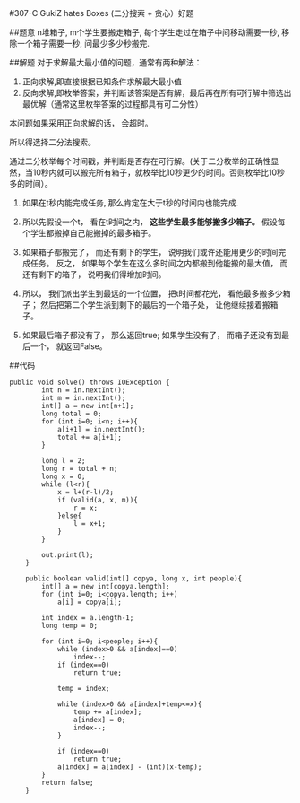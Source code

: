 #307-C GukiZ hates Boxes (二分搜索 + 贪心）好题

##题意
n堆箱子, m个学生要搬走箱子, 每个学生走过在箱子中间移动需要一秒, 移除一个箱子需要一秒, 问最少多少秒搬完.

##解题
对于求解最大最小值的问题，通常有两种解法：

1. 正向求解,即直接根据已知条件求解最大最小值
2. 反向求解,即枚举答案，并判断该答案是否有解，最后再在所有可行解中筛选出最优解（通常这里枚举答案的过程都具有可二分性）

本问题如果采用正向求解的话， 会超时。

所以得选择二分法搜索。

通过二分枚举每个时间戳，并判断是否存在可行解。(关于二分枚举的正确性显然，当10秒内就可以搬完所有箱子，就枚举比10秒更少的时间。否则枚举比10秒多的时间）。

1. 如果在t秒内能完成任务, 那么肯定在大于t秒的时间内也能完成. 
2. 所以先假设一个t， 看在t时间之内， **这些学生最多能够搬多少箱子。** 假设每个学生都搬掉自己能搬掉的最多箱子。
3. 如果箱子都搬完了， 而还有剩下的学生， 说明我们或许还能用更少的时间完成任务。 反之， 如果每个学生在这么多时间之内都搬到他能搬的最大值， 而还有剩下的箱子， 说明我们得增加时间。

4. 所以， 我们派出学生到最远的一个位置， 把t时间都花光， 看他最多搬多少箱子； 然后把第二个学生派到剩下的最后的一个箱子处， 让他继续接着搬箱子。

5. 如果最后箱子都没有了， 那么返回true; 如果学生没有了， 而箱子还没有到最后一个， 就返回False。

##代码
```
public void solve() throws IOException {
        int n = in.nextInt();
        int m = in.nextInt();
        int[] a = new int[n+1];
        long total = 0;
        for (int i=0; i<n; i++){
            a[i+1] = in.nextInt();
            total += a[i+1];
        }

        long l = 2;
        long r = total + n;
        long x = 0;
        while (l<r){
            x = l+(r-l)/2;
            if (valid(a, x, m)){
                r = x;
            }else{
                l = x+1;
            }
        }

        out.print(l);
    }

    public boolean valid(int[] copya, long x, int people){
        int[] a = new int[copya.length];
        for (int i=0; i<copya.length; i++)
            a[i] = copya[i];

        int index = a.length-1;
        long temp = 0;

        for (int i=0; i<people; i++){
            while (index>0 && a[index]==0)
                index--;
            if (index==0)
                return true;

            temp = index;

            while (index>0 && a[index]+temp<=x){
                temp += a[index];
                a[index] = 0;
                index--;
            }

            if (index==0)
                return true;
            a[index] = a[index] - (int)(x-temp);
        }
        return false;
    }
```